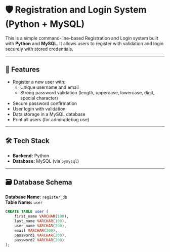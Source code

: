 # 🛡️ Registration and Login System (Python + MySQL)

This is a simple command-line-based Registration and Login system built with **Python** and **MySQL**. It allows users to register with validation and login securely with stored credentials.

---

## 📌 Features

- Register a new user with:
  - Unique username and email
  - Strong password validation (length, uppercase, lowercase, digit, special character)
- Secure password confirmation
- User login with validation
- Data storage in a MySQL database
- Print all users (for admin/debug use)

---

## 🛠️ Tech Stack

- **Backend:** Python
- **Database:** MySQL (via `pymysql`)

---

## 🗃️ Database Schema

**Database Name:** `register_db`  
**Table Name:** `user`

```sql
CREATE TABLE user (
    first_name VARCHAR(100),
    last_name VARCHAR(100),
    user_name VARCHAR(200),
    email VARCHAR(200),
    password1 VARCHAR(200),
    password2 VARCHAR(200)
);
